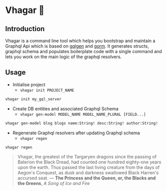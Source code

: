 # Vhagar 🐉

## Introduction

Vhagar is a command line tool which helps you bootstrap and maintain a Graphql Api which is based on [gqlgen](https://github.com/99designs/gqlgen) and [gorm](https://github.com/go-gorm/gorm). It generates structs, graphql schema and populates boilerplate code with a single command and lets you work on the main logic of the graphql resolvers.

## Usage

- Initialise project 
  - `vhagar init PROJECT_NAME`

```sh
vhagar init my_gql_server
```

- Create DB entities and associated Graphql Schema 
  - `vhagar gen-model MODEL_NAME MODEL_NAME_PLURAL [FIELD...]`

```sh
vhagar gen-model blog blogs name:String! desc:String! author:String!
```

- Regenerate Graphql resolvers after updating Graphql schema 
  - `vhagar regen`

```sh
vhagar regen
```


> Vhagar, the greatest of the Targaryen dragons since the passing of Balerion the Black Dread, had counted one hundred eighty-one years upon the earth. Thus passed the last living creature from the days of Aegon's Conquest, as dusk and darkness swallowed Black Harren's accursed seat. — **The Princess and the Queen, or, the Blacks and the Greens**, *A Song of Ice and Fire*
